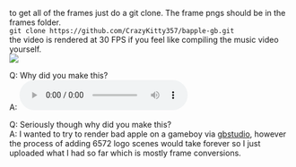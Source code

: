 to get all of the frames just do a git clone. The frame pngs should be in the frames folder.  
`git clone https://github.com/CrazyKitty357/bapple-gb.git`  
the video is rendered at 30 FPS if you feel like compiling the music video yourself.  
![](precompiled-videos/video.gif)  

Q: Why did you make this?  
A: <audio src="readme-assets/audio.mp3" controls title="Title"></audio>  

Q: Seriously though why did you make this?  
A: I wanted to try to render bad apple on a gameboy via [gbstudio](https://gbstudio.dev), however the process of adding 6572 logo scenes would take forever so I just uploaded what I had so far which is mostly frame conversions.